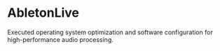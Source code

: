 # AbletonLive
Executed operating system optimization and software configuration for high-performance audio processing.
